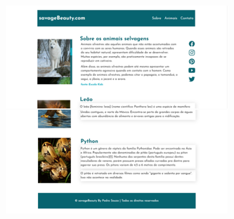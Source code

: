 <img src="./assets/img/1.png" alt="Texto Alternativo">
<img src="./assets/img/2.png" alt="Texto Alternativo">
